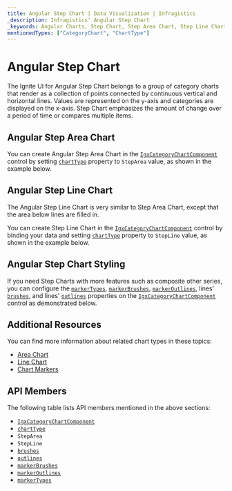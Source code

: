 ```yaml
---
title: Angular Step Chart | Data Visualization | Infragistics
_description: Infragistics' Angular Step Chart
_keywords: Angular Charts, Step Chart, Step Area Chart, Step Line Chart, Infragistics
mentionedTypes: ["CategoryChart", "ChartType"]
---
```


# Angular Step Chart

The Ignite UI for Angular Step Chart belongs to a group of category charts that render as a collection of points connected by continuous vertical and horizontal lines. Values are represented on the y-axis and categories are displayed on the x-axis. Step Chart emphasizes the amount of change over a period of time or compares multiple items.

## Angular Step Area Chart

You can create Angular Step Area Chart in the [`IgxCategoryChartComponent`]({environment:dvApiBaseUrl}/products/ignite-ui-angular/api/docs/typescript/latest/classes/igxcategorychartcomponent.html) control by setting [`chartType`]({environment:dvApiBaseUrl}/products/ignite-ui-angular/api/docs/typescript/latest/classes/igxcategorychartcomponent.html#charttype) property to `StepArea` value, as shown in the example below.

<code-view style="height: 600px"
           data-demos-base-url="{environment:dvDemosBaseUrl}"
           iframe-src="{environment:dvDemosBaseUrl}/charts/category-chart-step-area-multiple-sources"
           alt="Angular Step Area Chart Multiple Sources" >
</code-view>

<div class="divider--half"></div>

## Angular Step Line Chart

The Angular Step Line Chart is very similar to Step Area Chart, except that the area below lines are filled in.

You can create Step Line Chart in the [`IgxCategoryChartComponent`]({environment:dvApiBaseUrl}/products/ignite-ui-angular/api/docs/typescript/latest/classes/igxcategorychartcomponent.html) control by binding your data and setting [`chartType`]({environment:dvApiBaseUrl}/products/ignite-ui-angular/api/docs/typescript/latest/classes/igxcategorychartcomponent.html#charttype) property to `StepLine` value, as shown in the example below.

<code-view style="height: 600px"
           data-demos-base-url="{environment:dvDemosBaseUrl}"
           iframe-src="{environment:dvDemosBaseUrl}/charts/category-chart-step-line-multiple-sources"
           alt="Angular Step Line Chart Multiple Sources" >
</code-view>

<div class="divider--half"></div>

## Angular Step Chart Styling

If you need Step Charts with more features such as composite other series, you can configure the [`markerTypes`]({environment:dvApiBaseUrl}/products/ignite-ui-angular/api/docs/typescript/latest/classes/igxdomainchartcomponent.html#markertypes), [`markerBrushes`]({environment:dvApiBaseUrl}/products/ignite-ui-angular/api/docs/typescript/latest/classes/igxdomainchartcomponent.html#markerbrushes), [`markerOutlines`]({environment:dvApiBaseUrl}/products/ignite-ui-angular/api/docs/typescript/latest/classes/igxdomainchartcomponent.html#markeroutlines), lines' [`brushes`]({environment:dvApiBaseUrl}/products/ignite-ui-angular/api/docs/typescript/latest/classes/igxdomainchartcomponent.html#brushes), and lines' [`outlines`]({environment:dvApiBaseUrl}/products/ignite-ui-angular/api/docs/typescript/latest/classes/igxdomainchartcomponent.html#outlines) properties on the [`IgxCategoryChartComponent`]({environment:dvApiBaseUrl}/products/ignite-ui-angular/api/docs/typescript/latest/classes/igxcategorychartcomponent.html) control as demonstrated below.

<code-view style="height: 600px"
           data-demos-base-url="{environment:dvDemosBaseUrl}"
           iframe-src="{environment:dvDemosBaseUrl}/charts/category-chart-step-line-styling"
           alt="Angular Styling Step Line Chart" >
</code-view>

<div class="divider--half"></div>

## Additional Resources

You can find more information about related chart types in these topics:

-   [Area Chart](area-chart.md)
-   [Line Chart](line-chart.md)
-   [Chart Markers](../features/chart-markers.md)

## API Members

The following table lists API members mentioned in the above sections:

-   [`IgxCategoryChartComponent`]({environment:dvApiBaseUrl}/products/ignite-ui-angular/api/docs/typescript/latest/classes/igxcategorychartcomponent.html)
-   [`chartType`]({environment:dvApiBaseUrl}/products/ignite-ui-angular/api/docs/typescript/latest/classes/igxcategorychartcomponent.html#charttype)
-   `StepArea`
-   `StepLine`
-   [`brushes`]({environment:dvApiBaseUrl}/products/ignite-ui-angular/api/docs/typescript/latest/classes/igxdomainchartcomponent.html#brushes)
-   [`outlines`]({environment:dvApiBaseUrl}/products/ignite-ui-angular/api/docs/typescript/latest/classes/igxdomainchartcomponent.html#outlines)
-   [`markerBrushes`]({environment:dvApiBaseUrl}/products/ignite-ui-angular/api/docs/typescript/latest/classes/igxdomainchartcomponent.html#markerbrushes)
-   [`markerOutlines`]({environment:dvApiBaseUrl}/products/ignite-ui-angular/api/docs/typescript/latest/classes/igxdomainchartcomponent.html#markeroutlines)
-   [`markerTypes`]({environment:dvApiBaseUrl}/products/ignite-ui-angular/api/docs/typescript/latest/classes/igxdomainchartcomponent.html#markertypes)
